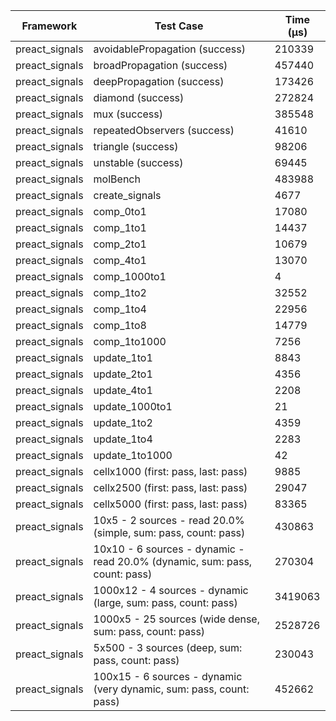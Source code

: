 | Framework | Test Case | Time (μs) |
| --- | --- | --- |
| preact_signals | avoidablePropagation (success) | 210339 |
| preact_signals | broadPropagation (success) | 457440 |
| preact_signals | deepPropagation (success) | 173426 |
| preact_signals | diamond (success) | 272824 |
| preact_signals | mux (success) | 385548 |
| preact_signals | repeatedObservers (success) | 41610 |
| preact_signals | triangle (success) | 98206 |
| preact_signals | unstable (success) | 69445 |
| preact_signals | molBench | 483988 |
| preact_signals | create_signals | 4677 |
| preact_signals | comp_0to1 | 17080 |
| preact_signals | comp_1to1 | 14437 |
| preact_signals | comp_2to1 | 10679 |
| preact_signals | comp_4to1 | 13070 |
| preact_signals | comp_1000to1 | 4 |
| preact_signals | comp_1to2 | 32552 |
| preact_signals | comp_1to4 | 22956 |
| preact_signals | comp_1to8 | 14779 |
| preact_signals | comp_1to1000 | 7256 |
| preact_signals | update_1to1 | 8843 |
| preact_signals | update_2to1 | 4356 |
| preact_signals | update_4to1 | 2208 |
| preact_signals | update_1000to1 | 21 |
| preact_signals | update_1to2 | 4359 |
| preact_signals | update_1to4 | 2283 |
| preact_signals | update_1to1000 | 42 |
| preact_signals | cellx1000 (first: pass, last: pass) | 9885 |
| preact_signals | cellx2500 (first: pass, last: pass) | 29047 |
| preact_signals | cellx5000 (first: pass, last: pass) | 83365 |
| preact_signals | 10x5 - 2 sources - read 20.0% (simple, sum: pass, count: pass) | 430863 |
| preact_signals | 10x10 - 6 sources - dynamic - read 20.0% (dynamic, sum: pass, count: pass) | 270304 |
| preact_signals | 1000x12 - 4 sources - dynamic (large, sum: pass, count: pass) | 3419063 |
| preact_signals | 1000x5 - 25 sources (wide dense, sum: pass, count: pass) | 2528726 |
| preact_signals | 5x500 - 3 sources (deep, sum: pass, count: pass) | 230043 |
| preact_signals | 100x15 - 6 sources - dynamic (very dynamic, sum: pass, count: pass) | 452662 |
